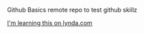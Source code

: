Github Basics
remote repo to test github skillz

[I'm learning this on lynda.com](http://lynda.com)
